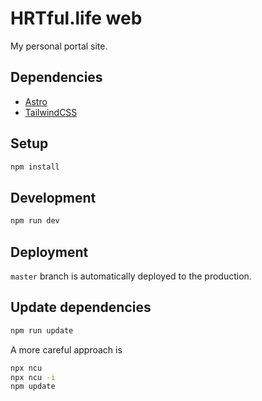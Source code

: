 # HRTful.life web

My personal portal site.

## Dependencies

- [Astro](https://docs.astro.build)
- [TailwindCSS](https://tailwindcss.com/docs/installation)

## Setup

```sh
npm install
```

## Development

```sh
npm run dev
```

## Deployment

`master` branch is automatically deployed to the production.

## Update dependencies

```sh
npm run update
```

A more careful approach is

```sh
npx ncu
npx ncu -i
npm update
```